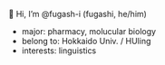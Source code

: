  👋 Hi, I’m @fugash-i (fugashi, he/him)

- major: pharmacy, molucular biology  
- belong to: Hokkaido Univ. / HUling  
- interests: linguistics

<!---
fugash-i/fugash-i is a ✨ special ✨ repository because its `README.md` (this file) appears on your GitHub profile.
You can click the Preview link to take a look at your changes.
--->
